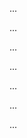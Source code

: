 <panel type="warning" header=":trophy: Can use basic scheduling and tracking tools :star::star:" expandable expanded no-close>

<panel type="warning" header=":trophy: Can explain milestones :star::star:" expandable>
  <include src="../../book/projectPlanning/milestones/full.md" />
  <panel header=":trophy: Evidence" expanded>

...

  </panel>
</panel>

<panel type="warning" header=":trophy: Can explain buffers :star::star:" expandable>
  <include src="../../book/projectPlanning/buffers/full.md" />
  <panel header=":trophy: Evidence" expanded>

...

  </panel>
</panel>

<panel type="warning" header=":trophy: Can explain issue trackers :star::star:" expandable>
  <include src="../../book/projectPlanning/issueTrackers/full.md" />
  <panel header=":trophy: Evidence" expanded>

...

  </panel>
</panel>

<panel type="info" header=":trophy: Can explain issue trackers :star::star::star:" expandable>
  <include src="../../book/projectPlanning/workBreakdownStructure/full.md" />
  <panel header=":trophy: Evidence" expanded>

...

  </panel>
</panel>

<panel type="success" header=":trophy: Can explain GANTT charts :star::star::star::star:" expandable>
  <include src="../../book/projectPlanning/ganttCharts/full.md" />
  <panel header=":trophy: Evidence" expanded>

...

  </panel>
</panel>

<panel type="success" header=":trophy: Can explain PERT charts :star::star::star::star:" expandable>
  <include src="../../book/projectPlanning/pertCharts/full.md" />
  <panel header=":trophy: Evidence" expanded>

...

  </panel>
</panel>

<panel type="success" header=":trophy: Can explain common team structures :star::star::star::star:" expandable>
  <include src="../../book/teamwork/teamStructures/full.md" />
  <panel header=":trophy: Evidence" expanded>

...

  </panel>
</panel>

</panel>
